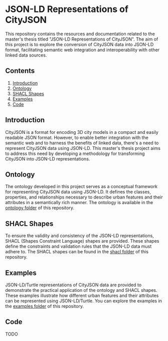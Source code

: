 # JSON-LD Representations of CityJSON

This repository contains the resources and documentation related to the master's thesis titled "JSON-LD Representations of CityJSON". The aim of this project is to explore the conversion of CityJSON data into JSON-LD format, facilitating semantic web integration and interoperability with other linked data sources.

## Contents

1. [Introduction](#introduction)
2. [Ontology](#ontology)
3. [SHACL Shapes](#shacl-shapes)
4. [Examples](#examples)
5. [Code](#code)
   
## Introduction

CityJSON is a format for encoding 3D city models in a compact and easily readable JSON format. However, to enable better integration with the semantic web and to harness the benefits of linked data, there's a need to represent CityJSON data using JSON-LD. This master's thesis project aims to address this need by developing a methodology for transforming CityJSON into JSON-LD representations.

## Ontology

The ontology developed in this project serves as a conceptual framework for representing CityJSON data using JSON-LD. It defines the classes, properties, and relationships necessary to describe urban features and their attributes in a semantically rich manner. The ontology is available in the [ontology folder](Ontology/) of this repository.

## SHACL Shapes

To ensure the validity and consistency of the JSON-LD representations, SHACL (Shapes Constraint Language) shapes are provided. These shapes define the constraints and validation rules that the JSON-LD data must adhere to. The SHACL shapes can be found in the [shacl folder](SHACL/) of this repository.

## Examples

JSON-LD/Turtle representations of CityJSON data are provided to demonstrate the practical application of the ontology and SHACL shapes. These examples illustrate how different urban features and their attributes can be represented using JSON-LD/Turtle. You can explore the examples in the [examples folder](Examples/) of this repository.

## Code

TODO

